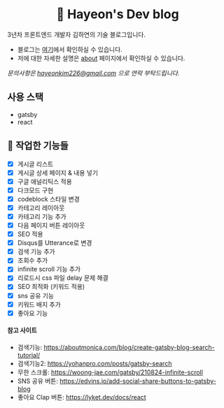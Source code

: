 <h1 align="center">
  🚀 Hayeon's Dev blog
</h1>

3년차 프론트엔드 개발자 김하연의 기술 블로그입니다.

- 블로그는 [여기](https://hayeondev.gtsb.io/)에서 확인하실 수 있습니다.
- 저에 대한 자세한 설명은 [about](https://hayeondev.gtsb.io/about) 페이지에서 확인하실 수 있습니다.

_문의사항은 hayeonkim226@gmail.com 으로 연락 부탁드립니다._

## 사용 스택

- gatsby
- react

## 🚀 작업한 기능들

- [x] 게시글 리스트
- [x] 게시글 상세 페이지 & 내용 넣기
- [x] 구글 애널리틱스 적용
- [x] 다크모드 구현
- [x] codeblock 스타일 변경
- [x] 카테고리 레이아웃
- [x] 카테고리 기능 추가
- [x] 다음 페이지 버튼 레이아웃
- [x] SEO 적용
- [x] Disqus를 Utterance로 변경
- [x] 검색 기능 추가
- [x] 조회수 추가
- [x] infinite scroll 기능 추가
- [x] 리로드시 css 파일 delay 문제 해결
- [x] SEO 최적화 (키워드 적용)
- [x] sns 공유 기능
- [x] 키워드 배지 추가
- [x] 좋아요 기능

<!-- ## 🔥 해야할 것 -->

#### 참고 사이트

- 검색기능: https://aboutmonica.com/blog/create-gatsby-blog-search-tutorial/
- 검색기능2: https://yohanpro.com/posts/gatsby-search
- 무한 스크롤: https://woong-jae.com/gatsby/210824-infinite-scroll
- SNS 공유 버튼: https://edvins.io/add-social-share-buttons-to-gatsby-blog
- 좋아요 Clap 버튼: https://lyket.dev/docs/react
